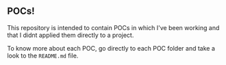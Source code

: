 ## POCs!

This repository is intended to contain POCs in which I've been working and that I didnt applied them directly to a project.

To know more about each POC, go directly to each POC folder and take a look to the `README.md` file.
